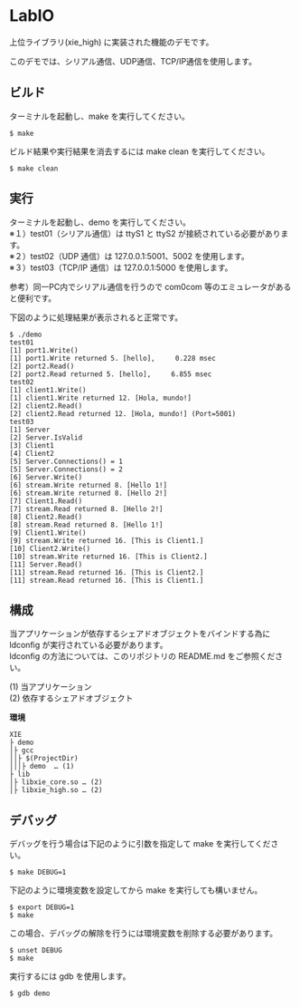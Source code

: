 LabIO
===

上位ライブラリ(xie_high) に実装された機能のデモです。  

このデモでは、シリアル通信、UDP通信、TCP/IP通信を使用します。  

## ビルド

ターミナルを起動し、make を実行してください。

	$ make  

ビルド結果や実行結果を消去するには make clean を実行してください。  

	$ make clean


## 実行

ターミナルを起動し、demo を実行してください。  
※１）test01（シリアル通信）は ttyS1 と ttyS2 が接続されている必要があります。  
※２）test02（UDP 通信）は 127.0.0.1:5001、5002 を使用します。  
※３）test03（TCP/IP 通信）は 127.0.0.1:5000 を使用します。  

参考）同一PC内でシリアル通信を行うので com0com 等のエミュレータがあると便利です。  

下図のように処理結果が表示されると正常です。  

	$ ./demo  
	test01
	[1] port1.Write()
	[1] port1.Write returned 5. [hello],     0.228 msec
	[2] port2.Read()
	[2] port2.Read returned 5. [hello],     6.855 msec
	test02
	[1] client1.Write()
	[1] client1.Write returned 12. [Hola, mundo!]
	[2] client2.Read()
	[2] client2.Read returned 12. [Hola, mundo!] (Port=5001)
	test03
	[1] Server
	[2] Server.IsValid
	[3] Client1
	[4] Client2
	[5] Server.Connections() = 1
	[5] Server.Connections() = 2
	[6] Server.Write()
	[6] stream.Write returned 8. [Hello 1!]
	[6] stream.Write returned 8. [Hello 2!]
	[7] Client1.Read()
	[7] stream.Read returned 8. [Hello 2!]
	[8] Client2.Read()
	[8] stream.Read returned 8. [Hello 1!]
	[9] Client1.Write()
	[9] stream.Write returned 16. [This is Client1.]
	[10] Client2.Write()
	[10] stream.Write returned 16. [This is Client2.]
	[11] Server.Read()
	[11] stream.Read returned 16. [This is Client2.]
	[11] stream.Read returned 16. [This is Client1.]


## 構成

当アプリケーションが依存するシェアドオブジェクトをバインドする為に ldconfig が実行されている必要があります。  
ldconfig の方法については、このリポジトリの README.md をご参照ください。  

(1) 当アプリケーション  
(2) 依存するシェアドオブジェクト  

**環境**  

	XIE  
	├ demo  
	│├ gcc  
	││├ $(ProjectDir)  
	│││├ demo  … (1)  
	├ lib  
	│├ libxie_core.so … (2)  
	│├ libxie_high.so … (2)  


## デバッグ

デバッグを行う場合は下記のように引数を指定して make を実行してください。  

	$ make DEBUG=1


下記のように環境変数を設定してから make を実行しても構いません。  

	$ export DEBUG=1
	$ make

この場合、デバッグの解除を行うには環境変数を削除する必要があります。  

	$ unset DEBUG
	$ make

実行するには gdb を使用します。  

	$ gdb demo
